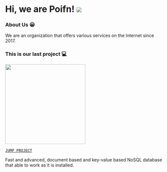 # Hi, we are Poifn! <img src="https://komarev.com/ghpvc/?username=poifn&label=Page%20Views"/>

### About Us 😀

We are an organization that offers various services on the Internet since 2017.

### This is our last project 💻

<img src="https://i.ibb.co/mbJC8yX/unknown.png" width="256px"/>

[`JUMP PROJECT`](https://npmjs.com/package/peakdb)

Fast and advanced, document based and key-value based NoSQL database that able to work as it is installed.
